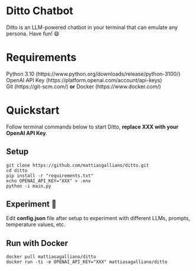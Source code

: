 <h1>Ditto Chatbot</h1>

Ditto is an LLM-powered chatbot in your terminal that can emulate any persona. Have fun! :smile:

<h1>Requirements</h1>
Python 3.10 (https://www.python.org/downloads/release/python-3100/)<br \>
OpenAI API Key (https://platform.openai.com/account/api-keys)<br \>
Git (https://git-scm.com/) <b>or</b> Docker (https://www.docker.com/)
<h1>Quickstart</h1>
Follow terminal commands below to start Ditto, <b>replace XXX with your OpenAI API Key</b>.
<h2>Setup</h2>

```
git clone https://github.com/mattiasgalliano/ditto.git
cd ditto
pip install -r "requirements.txt"
echo OPENAI_API_KEY="XXX" > .env
python -i main.py
```

<h2>Experiment 🧪</h2>
Edit <b>config.json</b> file after setup to experiment with different LLMs, prompts, temperature values, etc.

<h2>Run with Docker</h2>

```
docker pull mattiasagalliano/ditto
docker run -ti -e OPENAI_API_KEY="XXX" mattiasagalliano/ditto
```
